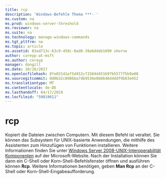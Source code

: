 ```yaml
---
title: rcp
description: 'Windows-Befehle Thema ***- '
ms.custom: na
ms.prod: windows-server-threshold
ms.reviewer: na
ms.suite: na
ms.technology: manage-windows-commands
ms.tgt_pltfrm: na
ms.topic: article
ms.assetid: 83ad713c-63c9-458c-8ad8-39a6ddeb1690 vhorne
author: coreyp-at-msft
ms.author: coreyp
manager: dongill
ms.date: 10/16/2017
ms.openlocfilehash: 8fe03141ef5d452cf3304d451b97b5577f5b9a08
ms.sourcegitcommit: 0d0b32c8986ba7db9536e0b8648d4ddf9b03e452
ms.translationtype: MT
ms.contentlocale: de-DE
ms.lasthandoff: 04/17/2019
ms.locfileid: "59819611"
---
```

# <a name="rcp"></a>rcp



Kopiert die Dateien zwischen Computern. Mit diesem Befehl ist veraltet. Sie können das Subsystem für UNIX-basierte Anwendungen, die mithilfe des Assistenten zum Hinzufügen von Funktionen installieren. Weitere Informationen finden Sie unter [Windows Server 2008-UNIX-Interoperabilität Komponenten](https://go.microsoft.com/fwlink/?LinkId=191835) auf der Microsoft-Website. Nach der Installation können Sie dann ein C-Shell oder Korn-Shell-Befehlsfenster öffnen und ausführen können **Rcp**. Weitere Informationen benötigen, geben **Man Rcp** an der C-Shell oder Korn-Shell-Eingabeaufforderung.